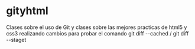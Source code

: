 # gityhtml
Clases sobre el uso de Git y clases sobre las mejores practicas de html5 y css3
realizando cambios para probar el comando git diff --cached / git diff --staget
